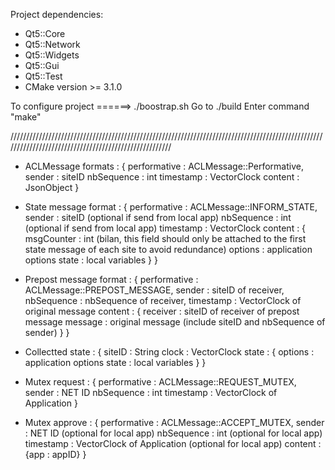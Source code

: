 Project dependencies: 
  - Qt5::Core
  - Qt5::Network
  - Qt5::Widgets
  - Qt5::Gui
  - Qt5::Test
  - CMake version >= 3.1.0

To configure project ======> ./boostrap.sh
Go to ./build
Enter command "make"

//////////////////////////////////////////////////////////////////////////////////////////////////////////////////////////////////////////////////////

- ACLMessage formats : {
                            performative : ACLMessage::Performative,
                            sender       : siteID
                            nbSequence   : int
                            timestamp    : VectorClock
                            content      : JsonObject
                       }

- State message format : {
                              performative : ACLMessage::INFORM_STATE,
                              sender       : siteID     (optional if send from local app)
                              nbSequence   : int        (optional if send from local app)
                              timestamp    : VectorClock
                              content      : {
                                                msgCounter : int (bilan, this field should only be attached to the first state message of each site to avoid redundance)
                                                options : application options
                                                state   : local variables
                                             }
                         }

- Prepost message format : {
                                performative : ACLMessage::PREPOST_MESSAGE,
                                sender       : siteID of receiver,
                                nbSequence   : nbSequence of receiver,
                                timestamp    : VectorClock of original message
                                content      : {
                                                    receiver : siteID of receiver of prepost message
                                                    message  : original message (include siteID and nbSequence of sender)
                                               }
                           }

- Collectted state : {
                        siteID : String
                        clock  : VectorClock
                        state  : {
                                     options : application options
                                     state   : local variables
                                 }
                     }

- Mutex request : {
                        performative : ACLMessage::REQUEST_MUTEX,
                        sender       : NET ID
                        nbSequence   : int
                        timestamp    : VectorClock of Application
                  }

- Mutex approve : {
                        performative : ACLMessage::ACCEPT_MUTEX,
                        sender       : NET ID                           (optional for local app)
                        nbSequence   : int                              (optional for local app)
                        timestamp    : VectorClock of Application       (optional for local app)
                        content      : {app : appID}
                  }

